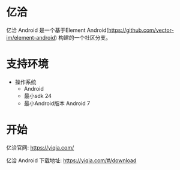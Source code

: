 亿洽
=======

亿洽 Android 是一个基于Element Android(https://github.com/vector-im/element-android) 构建的一个社区分支。

支持环境
======================


* 操作系统
    * Android
    * 最小sdk 24
    * 最小Android版本 Android 7

开始
===============

亿洽官网: <https://yiqia.com/>

亿洽 Android 下载地址: <https://yiqia.com/#/download>








